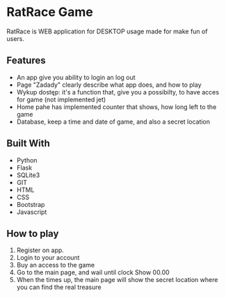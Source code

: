# RatRace Game
RatRace is WEB application for DESKTOP usage made for make fun of users.

## Features
* An app give you ability to login an log out
* Page "Zadady" clearly describe what app does, and how to play
* Wykup dostęp: it's a function that, give you a possibilty, to have acces for game (not implemented jet)
* Home pahe has implemented counter that shows, how long left to the game
* Database, keep a time and date of game, and also a secret location

## Built With
* Python
* Flask
* SQLite3
* GIT
* HTML
* CSS
* Bootstrap
* Javascript

## How to play
1. Register on app.
2. Login to your account
3. Buy an access to the game
4. Go to the main page, and wail until clock Show 00.00
5. When the times up, the main page will show the secret location where you can find the real treasure
